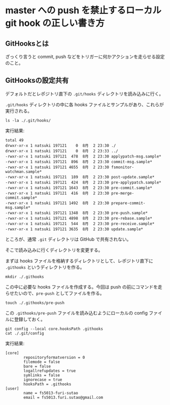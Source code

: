 # master への push を禁止するローカル git hook の正しい書き方

## GitHooksとは
ざっくり言うと commit, push などをトリガーに何かアクションを走らせる設定のこと。

## GitHooksの設定共有
デフォルトだとレポジトリ直下の `.git/hooks` ディレクトリを読み込みに行く。

`.git/hooks` ディレクトリの中に各 hooks ファイルとサンプルがあり、これらが実行される。

```console
ls -la ./.git/hooks/
```
実行結果:
```
total 49
drwxr-xr-x 1 natsuki 197121    0  8月  2 23:30 ./
drwxr-xr-x 1 natsuki 197121    0  8月  2 23:33 ../
-rwxr-xr-x 1 natsuki 197121  478  8月  2 23:30 applypatch-msg.sample*
-rwxr-xr-x 1 natsuki 197121  896  8月  2 23:30 commit-msg.sample*
-rwxr-xr-x 1 natsuki 197121 4655  8月  2 23:30 fsmonitor-watchman.sample*
-rwxr-xr-x 1 natsuki 197121  189  8月  2 23:30 post-update.sample*
-rwxr-xr-x 1 natsuki 197121  424  8月  2 23:30 pre-applypatch.sample*
-rwxr-xr-x 1 natsuki 197121 1643  8月  2 23:30 pre-commit.sample*
-rwxr-xr-x 1 natsuki 197121  416  8月  2 23:30 pre-merge-commit.sample*
-rwxr-xr-x 1 natsuki 197121 1492  8月  2 23:30 prepare-commit-msg.sample*
-rwxr-xr-x 1 natsuki 197121 1348  8月  2 23:30 pre-push.sample*
-rwxr-xr-x 1 natsuki 197121 4898  8月  2 23:30 pre-rebase.sample*
-rwxr-xr-x 1 natsuki 197121  544  8月  2 23:30 pre-receive.sample*
-rwxr-xr-x 1 natsuki 197121 3635  8月  2 23:30 update.sample*
```

ところが、通常 `.git` ディレクトリは GitHub で共有されない。

そこで読み込みに行くディレクトリを変更する。

まずは hooks ファイルを格納するディレクトリとして、レポジトリ直下に `.githooks` というディレクトリを作る。

```console
mkdir ./.githooks
```

この中に必要な hooks ファイルを作成する。今回は push の前にコマンドを走らせたいので、`pre-push` としてファイルを作る。

```console
touch ./.githooks/pre-push
```

この `.githooks/pre-push` ファイルを読み込むようにローカルの config ファイルに登録しておく。

```console
git config --local core.hooksPath .githooks
cat ./.git/config
```
実行結果:
```console
[core]
        repositoryformatversion = 0
        filemode = false
        bare = false
        logallrefupdates = true
        symlinks = false
        ignorecase = true
        hooksPath = .githooks
[user]
        name = fs5013-furi-sutao
        email = fs5013.furi.sutao@gmail.com
```



